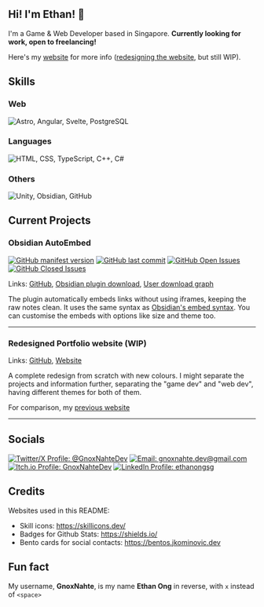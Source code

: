## Hi! I'm Ethan! 👋
I'm a Game & Web Developer based in Singapore. **Currently looking for work, open to freelancing!**

Here's my [website](https://gnoxnahte.com) for more info ([redesigning the website](https://gnoxnahte.dev), but still WIP).

## Skills
### Web
<img src="https://skillicons.dev/icons?i=astro,angular,svelte,postgres" title="Astro, Angular, Svelte, PostgreSQL"/>

### Languages
<img src="https://skillicons.dev/icons?i=html,css,ts,cpp,cs" title="HTML, CSS, TypeScript, C++, C#"/>

### Others
<img src="https://skillicons.dev/icons?i=unity,obsidian,github" title="Unity, Obsidian, GitHub"/>

## Current Projects

### Obsidian AutoEmbed
[![GitHub manifest version](https://img.shields.io/github/manifest-json/v/gnoxnahte/obsidian-auto-embed)](https://github.com/GnoxNahte/obsidian-auto-embed/releases)
[![GitHub last commit](https://img.shields.io/github/last-commit/gnoxnahte/obsidian-auto-embed)](https://github.com/GnoxNahte/obsidian-auto-embed/commits/main/)
[![GitHub Open Issues](https://img.shields.io/github/issues/gnoxnahte/obsidian-auto-embed)](https://github.com/GnoxNahte/obsidian-auto-embed/issues)
[![GitHub Closed Issues](https://img.shields.io/github/issues-closed/gnoxnahte/obsidian-auto-embed)](https://github.com/GnoxNahte/obsidian-auto-embed/issues?q=is%3Aissue+is%3Aclosed)

Links: [GitHub](https://github.com/GnoxNahte/obsidian-auto-embed), [Obsidian plugin download](https://obsidian.md/plugins?id=auto-embed), [User download graph](https://nevernotmove.github.io/obsidian-stats/plugin/auto-embed)

The plugin automatically embeds links without using iframes, keeping the raw notes clean. It uses the same syntax as [Obsidian's embed syntax](https://help.obsidian.md/Editing+and+formatting/Embed+web+pages). You can customise the embeds with options like size and theme too.

<hr>

### Redesigned Portfolio website (WIP)
Links: [GitHub](https://github.com/GnoxNahte/portfolio-main), [Website](https://gnoxnahte.dev)

A complete redesign from scratch with new colours. I might separate the projects and information further, separating the "game dev" and "web dev", having different themes for both of them.

For comparison, my [previous website](https://gnoxnahte.com)

<hr>

## Socials
[![Twitter/X Profile: @GnoxNahteDev](https://bentos.jkominovic.dev/api/v1/bento-cards?url=https%3A%2F%2Fx.com%2FGnoxNahteDev&size=square)](https://x.com/GnoxNahteDev)
[![Email: gnoxnahte.dev@gmail.com](https://bentos.jkominovic.dev/api/v1/bento-cards?url=gnoxnahte.dev%40gmail.com&size=square)](mailto:gnoxnahte.dev@gmail.com)
[![Itch.io Profile: GnoxNahteDev](https://bentos.jkominovic.dev/api/v1/generic-card?icon=siItchdotio&subtitle=GnoxNahteDev&size=square)](https://gnoxnahtedev.itch.io/)
[![LinkedIn Profile: ethanongsg](https://bentos.jkominovic.dev/api/v1/bento-cards?url=https%3A%2F%2Fwww.linkedin.com%2Fin%2Fethanongsg%2F&size=square)](https://www.linkedin.com/in/ethanongsg/)

## Credits
Websites used in this README:
- Skill icons: https://skillicons.dev/
- Badges for Github Stats: https://shields.io/
- Bento cards for social contacts: https://bentos.jkominovic.dev

## Fun fact
My username, **GnoxNahte**, is my name **Ethan Ong** in reverse, with `x` instead of `<space>`
